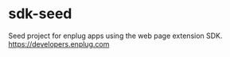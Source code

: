 # sdk-seed
Seed project for enplug apps using the web page extension SDK. https://developers.enplug.com
